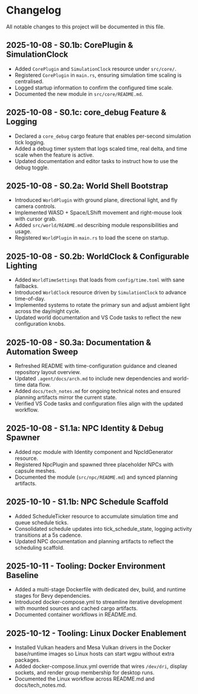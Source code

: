 # Changelog

All notable changes to this project will be documented in this file.

## 2025-10-08 - S0.1b: CorePlugin & SimulationClock
- Added `CorePlugin` and `SimulationClock` resource under `src/core/`.
- Registered `CorePlugin` in `main.rs`, ensuring simulation time scaling is centralised.
- Logged startup information to confirm the configured time scale.
- Documented the new module in `src/core/README.md`.

## 2025-10-08 - S0.1c: core_debug Feature & Logging
- Declared a `core_debug` cargo feature that enables per-second simulation tick logging.
- Added a debug timer system that logs scaled time, real delta, and time scale when the feature is active.
- Updated documentation and editor tasks to instruct how to use the debug toggle.

## 2025-10-08 - S0.2a: World Shell Bootstrap
- Introduced `WorldPlugin` with ground plane, directional light, and fly camera controls.
- Implemented WASD + Space/LShift movement and right-mouse look with cursor grab.
- Added `src/world/README.md` describing module responsibilities and usage.
- Registered `WorldPlugin` in `main.rs` to load the scene on startup.
## 2025-10-08 - S0.2b: WorldClock & Configurable Lighting
- Added `WorldTimeSettings` that loads from `config/time.toml` with sane fallbacks.
- Introduced `WorldClock` resource driven by `SimulationClock` to advance time-of-day.
- Implemented systems to rotate the primary sun and adjust ambient light across the day/night cycle.
- Updated world documentation and VS Code tasks to reflect the new configuration knobs.

## 2025-10-08 - S0.3a: Documentation & Automation Sweep
- Refreshed README with time-configuration guidance and cleaned repository layout overview.
- Updated `.agent/docs/arch.md` to include new dependencies and world-time data flow.
- Added `docs/tech_notes.md` for ongoing technical notes and ensured planning artifacts mirror the current state.
- Verified VS Code tasks and configuration files align with the updated workflow.
## 2025-10-08 - S1.1a: NPC Identity & Debug Spawner
- Added npc module with Identity component and NpcIdGenerator resource.
- Registered NpcPlugin and spawned three placeholder NPCs with capsule meshes.
- Documented the module (`src/npc/README.md`) and synced planning artifacts.

## 2025-10-10 - S1.1b: NPC Schedule Scaffold
- Added ScheduleTicker resource to accumulate simulation time and queue schedule ticks.
- Consolidated schedule updates into tick_schedule_state, logging activity transitions at a 5s cadence.
- Updated NPC documentation and planning artifacts to reflect the scheduling scaffold.

## 2025-10-11 - Tooling: Docker Environment Baseline
- Added a multi-stage Dockerfile with dedicated dev, build, and runtime stages for Bevy dependencies.
- Introduced docker-compose.yml to streamline iterative development with mounted sources and cached cargo artifacts.
- Documented container workflows in README.md.

## 2025-10-12 - Tooling: Linux Docker Enablement
- Installed Vulkan headers and Mesa Vulkan drivers in the Docker base/runtime images so Linux hosts can start wgpu without extra packages.
- Added docker-compose.linux.yml override that wires `/dev/dri`, display sockets, and render group membership for desktop runs.
- Documented the Linux workflow across README.md and docs/tech_notes.md.

